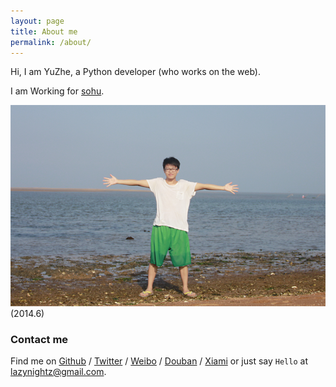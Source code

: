 ```yaml
---
layout: page
title: About me
permalink: /about/
---
```


Hi, I am YuZhe, a Python developer (who works on the web). 

I am Working for [sohu][tf].

![aboutme](/wp-content/uploads/2014/12/aboutme.png)
(2014.6)

### Contact me

Find me on [Github][github] / [Twitter][Twitter] / [Weibo][Weibo] / [Douban][Douban] / [Xiami][Xiami] or just say `Hello` at 
[lazynightz@gmail.com](lazynightz@gmail.com).


[tf]: http://www.sohu.com
[github]: https://github.com/flowerowl
[twitter]: https://twitter.com/yyyyzzzzz
[douban]: http://www.douban.com/people/yuzhezhe
[xiami]: http://www.xiami.com/u/1104863
[weibo]: http://weibo.com/lazynightz

<div class="github-card" data-github="flowerowl" data-width="400" data-height="150" data-theme="default"></div>
<script src="//cdn.jsdelivr.net/github-cards/latest/widget.js"></script>
